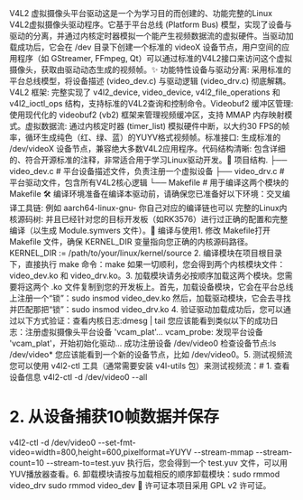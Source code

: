 V4L2 虚拟摄像头平台驱动这是一个为学习目的而创建的、功能完整的Linux V4L2虚拟摄像头驱动程序。它基于平台总线 (Platform Bus) 模型，实现了设备与驱动的分离，并通过内核定时器模拟一个能产生视频数据流的虚拟硬件。当驱动加载成功后，它会在 /dev 目录下创建一个标准的 videoX 设备节点，用户空间的应用程序（如 GStreamer, FFmpeg, Qt）可以通过标准的V4L2接口来访问这个虚拟摄像头，获取由驱动动态生成的视频帧。✨ 功能特性设备与驱动分离: 采用标准的平台总线模型，将设备描述 (video_dev.c) 与驱动逻辑 (video_drv.c) 彻底解耦。V4L2 框架: 完整实现了 v4l2_device, video_device, v4l2_file_operations 和 v4l2_ioctl_ops 结构，支持标准的V4L2查询和控制命令。Videobuf2 缓冲区管理: 使用现代化的 videobuf2 (vb2) 框架来管理视频缓冲区，支持 MMAP 内存映射模式。虚拟数据流: 通过内核定时器 (timer_list) 模拟硬件中断，以大约30 FPS的帧率，循环生成纯色（红、绿、蓝）的YUYV格式视频帧。标准接口: 生成标准的 /dev/videoX 设备节点，兼容绝大多数V4L2应用程序。代码结构清晰: 包含详细的、符合开源标准的注释，非常适合用于学习Linux驱动开发。📂 项目结构.
├── video_dev.c     # 平台设备描述文件，负责注册一个虚拟设备
├── video_drv.c     # 平台驱动文件，包含所有V4L2核心逻辑
└── Makefile        # 用于编译这两个模块的Makefile
🛠️ 编译环境准备在编译本驱动前，请确保您已准备好以下环境：交叉编译工具链: 例如 aarch64-linux-gnu- 你自己对应的编译链也可以 完整的Linux内核源码树: 并且已经针对您的目标开发板（如RK3576）进行过正确的配置和完整编译（以生成 Module.symvers 文件）。🚀 编译与使用1. 修改 Makefile打开 Makefile 文件，确保 KERNEL_DIR 变量指向您正确的内核源码路径。KERNEL_DIR := /path/to/your/linux/kernel/source
2. 编译模块在项目根目录下，直接执行 make 命令：make
如果一切顺利，您会得到两个内核模块文件：video_dev.ko 和 video_drv.ko。3. 加载模块请务必按顺序加载这两个模块。您需要将这两个 .ko 文件复制到您的开发板上。首先，加载设备模块，它会在平台总线上注册一个“锁”：sudo insmod video_dev.ko
然后，加载驱动模块，它会去寻找并匹配那把“锁”：sudo insmod video_drv.ko
4. 验证驱动加载成功后，您可以通过以下方式验证：查看内核日志:dmesg | tail
您应该能看到类似以下的成功日志：注册虚拟摄像头平台设备 'vcam_plat'...
vcam_probe: 发现平台设备 'vcam_plat'，开始初始化驱动...
成功注册设备 /dev/video0
检查设备节点:ls /dev/video*
您应该能看到一个新的设备节点，比如 /dev/video0。5. 测试视频流您可以使用 v4l2-ctl 工具（通常需要安装 v4l-utils 包）来测试视频流：# 1. 查看设备信息
v4l2-ctl -d /dev/video0 --all

# 2. 从设备捕获10帧数据并保存
v4l2-ctl -d /dev/video0 --set-fmt-video=width=800,height=600,pixelformat=YUYV --stream-mmap --stream-count=10 --stream-to=test.yuv
执行后，您会得到一个 test.yuv 文件，可以用YUV播放器查看。6. 卸载模块请按与加载相反的顺序卸载模块：sudo rmmod video_drv
sudo rmmod video_dev
📄 许可证本项目采用 GPL v2 许可证。
